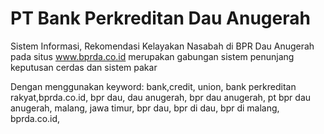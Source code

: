 # PT Bank Perkreditan Dau Anugerah

Sistem Informasi, Rekomendasi Kelayakan Nasabah di BPR Dau Anugerah pada situs www.bprda.co.id merupakan gabungan sistem penunjang keputusan cerdas dan sistem pakar

Dengan menggunakan keyword:
bank,credit, union, bank perkreditan rakyat,bprda.co.id, bpr dau, dau anugerah, bpr dau anugerah, pt bpr dau anugerah, malang, jawa timur, bpr dau, bpr di dau, bpr di malang, bprda.co.id,
